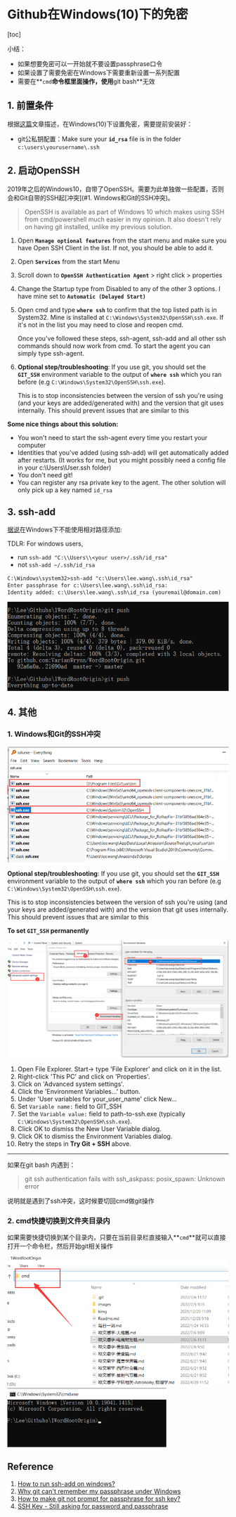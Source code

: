 # Github在Windows(10)下的免密

[toc]

小结：

- 如果想要免密可以一开始就不要设置passphrase口令
- 如果设置了需要免密在Windows下需要重新设置一系列配置
- 需要在**`cmd`**命令框里面操作，使用**git bash**无效



## 1. 前置条件

根据[这篇](https://stackoverflow.com/questions/18683092/how-to-run-ssh-add-on-windows)文章描述，在Windows(10)下设置免密，需要提前安装好：

- git公私钥配置：Make sure your **`id_rsa`** file is in the folder `c:\users\yourusername\.ssh`



## 2. 启动OpenSSH

2019年之后的Windows10，自带了OpenSSH。需要为此单独做一些配置，否则会和Git自带的SSH起[冲突](#1. Windows和Git的SSH冲突)。

> OpenSSH is available as part of Windows 10 which makes using SSH from cmd/powershell much easier in my opinion. It also doesn't rely on having git installed, unlike my previous solution.

1. Open **`Manage optional features`** from the start menu and make sure you have Open SSH Client in the list. If not, you should be able to add it.

2. Open **`Services`** from the start Menu

3. Scroll down to **`OpenSSH Authentication Agent`** > right click > properties

4. Change the Startup type from Disabled to any of the other 3 options. I have mine set to **`Automatic (Delayed Start)`**

5. Open cmd and type **`where ssh`** to confirm that the top listed path is in System32. Mine is installed at `C:\Windows\System32\OpenSSH\ssh.exe`. If it's not in the list you may need to close and reopen cmd.

   Once you've followed these steps, ssh-agent, ssh-add and all other ssh commands should now work from cmd. To start the agent you can simply type ssh-agent.

6. **Optional step/troubleshooting**: If you use git, you should set the **`GIT_SSH`** environment variable to the output of **`where ssh`** which you ran before (e.g `C:\Windows\System32\OpenSSH\ssh.exe`). 

   This is to stop inconsistencies between the version of ssh you're using (and your keys are added/generated with) and the version that git uses internally. This should prevent issues that are similar to this

**Some nice things about this solution:**

- You won't need to start the ssh-agent every time you restart your computer
- Identities that you've added (using ssh-add) will get automatically added after restarts. (It works for me, but you might possibly need a config file in your c:\Users\User\.ssh folder)
- You don't need git!
- You can register any rsa private key to the agent. The other solution will only pick up a key named `id_rsa`



## 3. ssh-add

[据说](https://superuser.com/questions/1010542/how-to-make-git-not-prompt-for-passphrase-for-ssh-key/1655228#1655228)在Windows下不能使用相对路径添加:

TDLR: For windows users,

- run `ssh-add "C:\\Users\\<your user>/.ssh/id_rsa"`
- not `ssh-add ~/.ssh/id_rsa`

```gas
C:\Windows\system32>ssh-add "c:\Users\lee.wang\.ssh\id_rsa"
Enter passphrase for c:\Users\lee.wang\.ssh\id_rsa:
Identity added: c:\Users\lee.wang\.ssh\id_rsa (youremail@domain.com)
```

<img src="./img/image-20220706143817281.png" alt="image-20220706143817281" style="zoom:80%;" /> 



## 4. 其他



### 1. Windows和Git的SSH冲突

<img src="./img/image-20220706144225657.png" alt="image-20220706144225657" style="zoom: 80%;" /> 

**Optional step/troubleshooting**: If you use git, you should set the **`GIT_SSH`** environment variable to the output of **`where ssh`** which you ran before (e.g `C:\Windows\System32\OpenSSH\ssh.exe`). 

This is to stop inconsistencies between the version of ssh you're using (and your keys are added/generated with) and the version that git uses internally. This should prevent issues that are similar to this

**To set `GIT_SSH` permanently**

<img src="./img/image-20220706144107457.png" alt="image-20220706144107457" style="zoom:80%;" />

1. Open File Explorer. Start-> type 'File Explorer' and click on it in the list.
2. Right-click 'This PC' and click on 'Properties'.
3. Click on 'Advanced system settings'.
4. Click the 'Environment Variables...' button.
5. Under 'User variables for your_user_name' click New...
6. Set `Variable name:` field to GIT_SSH
7. Set the `Variable value:` field to path-to-ssh.exe (typically `C:\Windows\System32\OpenSSH\ssh.exe`).
8. Click OK to dismiss the New User Variable dialog.
9. Click OK to dismiss the Environment Variables dialog.
10. Retry the steps in **Try Git + SSH** above.



-------------

如果在git bash 内遇到：

> git ssh authentication fails with ssh_askpass: posix_spawn: Unknown error

说明就是遇到了ssh冲突，这时候要切回cmd做git操作

### 2. cmd快捷切换到文件夹目录内

如果需要快捷切换到某个目录内，只要在当前目录栏直接输入**`cmd`**就可以直接打开一个命令栏，然后开始git相关操作

<img src="./img/image-20220706144330213.png" alt="image-20220706144330213" style="zoom: 67%;" /> <img src="./img/image-20220706144358688.png" alt="image-20220706144358688" style="zoom:67%;" />





## Reference

1. [How to run ssh-add on windows?](https://stackoverflow.com/questions/18683092/how-to-run-ssh-add-on-windows)
1. [Why git can't remember my passphrase under Windows](https://stackoverflow.com/questions/370030/why-git-cant-remember-my-passphrase-under-windows)
1. [How to make git not prompt for passphrase for ssh key?](https://superuser.com/questions/1010542/how-to-make-git-not-prompt-for-passphrase-for-ssh-key/1655228#1655228)
1. [SSH Key - Still asking for password and passphrase](https://stackoverflow.com/questions/21095054/ssh-key-still-asking-for-password-and-passphrase?page=1&tab=scoredesc#tab-top)